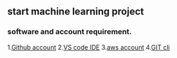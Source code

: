 ## start machine learning project


### software and account requirement. 
1.[Github account](https://github.com)
2.[VS code IDE](https://code.visualstudio.com/download)
3.[aws account](https://aws.amazon.com/free)
4.[GIT cli](https://git-scm.com/downloads)
